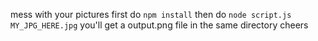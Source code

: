 mess with your pictures
first do `npm install`
then do `node script.js MY_JPG_HERE.jpg`
you'll get a output.png file in the same directory
cheers
